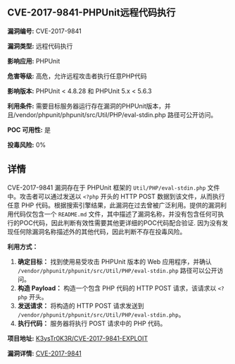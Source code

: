 ## CVE-2017-9841-PHPUnit远程代码执行

**漏洞编号:** CVE-2017-9841

**漏洞类型:** 远程代码执行

**影响应用:** PHPUnit

**危害等级:** 高危，允许远程攻击者执行任意PHP代码

**影响版本:** PHPUnit < 4.8.28 和 PHPUnit 5.x < 5.6.3

**利用条件:** 需要目标服务器运行存在漏洞的PHPUnit版本，并且/vendor/phpunit/phpunit/src/Util/PHP/eval-stdin.php 路径可公开访问。

**POC 可用性:** 是

**投毒风险:** 0%

## 详情

CVE-2017-9841 漏洞存在于 PHPUnit 框架的 `Util/PHP/eval-stdin.php` 文件中。攻击者可以通过发送以 `<?php` 开头的 HTTP POST 数据到该文件，从而执行任意 PHP 代码。根据搜索引擎结果，此漏洞在过去曾被广泛利用。提供的漏洞利用代码仅包含一个 `README.md` 文件，其中描述了漏洞名称，并没有包含任何可执行的POC代码，因此判断有效性需要其他更详细的POC代码配合验证. 因为没有发现任何除漏洞名称描述外的其他代码，因此判断不存在投毒风险。

**利用方式：**

1.  **确定目标：** 找到使用易受攻击 PHPUnit 版本的 Web 应用程序，并确认 `/vendor/phpunit/phpunit/src/Util/PHP/eval-stdin.php` 路径可以公开访问。
2.  **构造 Payload：** 构造一个包含 PHP 代码的 HTTP POST 请求，该请求以 `<?php` 开头。
3.  **发送请求：** 将构造的 HTTP POST 请求发送到 `/vendor/phpunit/phpunit/src/Util/PHP/eval-stdin.php`。
4.  **执行代码：** 服务器将执行 POST 请求中的 PHP 代码。

**项目地址:** [K3ysTr0K3R/CVE-2017-9841-EXPLOIT](https://github.com/K3ysTr0K3R/CVE-2017-9841-EXPLOIT)

**漏洞详情:** [CVE-2017-9841](https://nvd.nist.gov/vuln/detail/CVE-2017-9841)